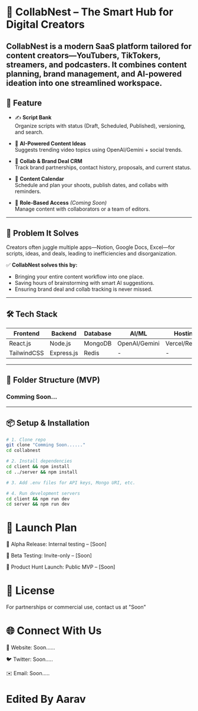 # 🐣 CollabNest – The Smart Hub for Digital Creators

**CollabNest** is a modern SaaS platform tailored for content creators—YouTubers, TikTokers, streamers, and podcasters. It combines content planning, brand management, and AI-powered ideation into one streamlined workspace.
---

## 🚀 Feature

- ✍️ **Script Bank**  
  Organize scripts with status (Draft, Scheduled, Published), versioning, and search.

- 🤖 **AI-Powered Content Ideas**  
  Suggests trending video topics using OpenAI/Gemini + social trends.

- 💼 **Collab & Brand Deal CRM**  
  Track brand partnerships, contact history, proposals, and current status.

- 📅 **Content Calendar**  
  Schedule and plan your shoots, publish dates, and collabs with reminders.

- 🔐 **Role-Based Access** *(Coming Soon)*  
  Manage content with collaborators or a team of editors.

---

## 🎯 Problem It Solves

Creators often juggle multiple apps—Notion, Google Docs, Excel—for scripts, ideas, and deals, leading to inefficiencies and disorganization.

✅ **CollabNest solves this by:**
- Bringing your entire content workflow into one place.
- Saving hours of brainstorming with smart AI suggestions.
- Ensuring brand deal and collab tracking is never missed.

---

## 🛠 Tech Stack

| Frontend   | Backend     | Database | AI/ML     | Hosting   |
|------------|-------------|----------|-----------|-----------|
| React.js   | Node.js     | MongoDB  | OpenAI/Gemini | Vercel/Render |
| TailwindCSS| Express.js  | Redis    | -         | -         |

---

## 📁 Folder Structure (MVP)
### Comming Soon...


---

## 📦 Setup & Installation

```bash
# 1. Clone repo
git clone "Comming Soon......"
cd collabnest

# 2. Install dependencies
cd client && npm install
cd ../server && npm install

# 3. Add .env files for API keys, Mongo URI, etc.

# 4. Run development servers
cd client && npm run dev
cd server && npm run dev
```


# 📣 Launch Plan
🔐 Alpha Release: Internal testing – [Soon]

🧪 Beta Testing: Invite-only – [Soon]

🚀 Product Hunt Launch: Public MVP – [Soon]

# 📄 License
For partnerships or commercial use, contact us at "Soon"

# 🌐 Connect With Us
🔗 Website: Soon......

🐦 Twitter: Soon.....

✉️ Email: Soon.....

# Edited By Aarav